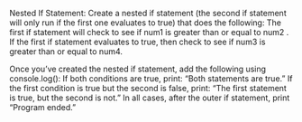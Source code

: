 Nested If Statement: Create a nested if statement (the second if statement will only run if the first one evaluates to true) that does the following:
The first if statement will check to see if num1 is greater than or equal to num2 . If the first if statement evaluates to true, then check to see if num3 is greater than or equal to num4.

Once you’ve created the nested if statement, add the following using console.log():
If both conditions are true, print: “Both statements are true.” If the first condition is true but the second is false, print: “The first statement is true, but the second is not.” In all cases, after the outer if statement, print “Program ended.”
